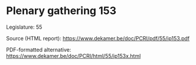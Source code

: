 # Plenary gathering 153

Legislature: 55

Source (HTML report): https://www.dekamer.be/doc/PCRI/pdf/55/ip153.pdf

PDF-formatted alternative: https://www.dekamer.be/doc/PCRI/html/55/ip153x.html

